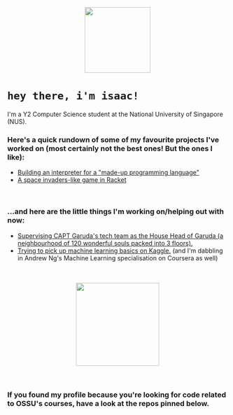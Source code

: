 <div id="header" align="center">
  <img src="http://i63.servimg.com/u/f63/12/53/83/84/ani10.gif" width="150"/>
</div>

# <code>hey there, i'm isaac!</code>
I'm a Y2 Computer Science student at the National University of Singapore (NUS).
<br>
<div id="main_content">
  <h3>Here's a quick rundown of some of my favourite projects I've worked on (most certainly not the best ones! But the ones I like):</h3>
  <ul>
    <li><a href="https://github.com/frymash/UW-Programming-Languages/blob/main/Homeworks/Homework%205/hw5.rkt">Building an interpreter for a "made-up programming language"</a></li>
    <li><a href="https://github.com/frymash/UBCx-HtCx/blob/master/Final%20Projects/Space%20Invaders%20(HtC1x)/space-invaders-without-function-templates.rkt">A space invaders-like game in Racket</a></li>
  </ul>
  
  <br>
  
  <h3>...and here are the little things I'm working on/helping out with now:</h3>
  <ul>
    <li><a href="https://github.com/Garuda-techs">Supervising CAPT Garuda's tech team as the House Head of Garuda (a neighbourhood of 120 wonderful souls packed into 3 floors).</a></li>
    <li><a href="https://kaggle.com/learn">Trying to pick up machine learning basics on Kaggle.</a> (and I'm dabbling in Andrew Ng's Machine Learning specialisation on Coursera as well)</li>
  </ul>
</div>


<br>
<br>

<div id="stats" align="center">
  <a href="https://github.com/anuraghazra/github-readme-stats">
    <img src="https://github-readme-stats.vercel.app/api/top-langs/?username=frymash&layout=compact&theme=dark" height="190"/>
  </a>
</div>

<br>
<br>

<h3>If you found my profile because you're looking for code related to OSSU's courses, have a look at the repos pinned below. </h3>

